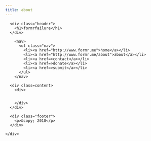 ```yaml
---
title: about
---
```

<!DOCTYPEhtml>
<!-- making a comment -->
<html>
  <head>
	<link href="https://fonts.googleapis.com/css?family=Montserrat|Open+Sans" rel="stylesheet">
    <link rel="stylesheet" type="text/css" href="./formerfailure.css">
  </head>
  
  <body>
    <div class="wrapper">
      
	  <div class="header">
	    <h1>formrfailure</h1>
      </div>
        
		<nav>
          <ul class="nav">
            <li><a href="http://www.formr.me">home</a></li>
	        <li><a href="http://www.formr.me/about">about</a></li>
	        <li><a href=>contact</a></li>
		    <li><a href=>donate</a></li>
	        <li><a href=>submit</a></li>
	      </ul>
	    </nav>
      
	  <div class=content>
		<div>
	     
		  
		</div>
	  </div>
	  
	  <div class="footer">
	    <p>&copy; 2018</p>
	  </div>
	
	</div>  
  </body>
</html>